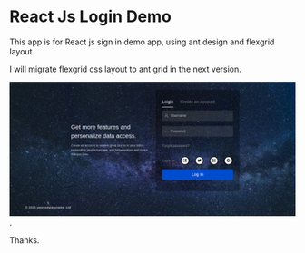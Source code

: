 # React Js Login Demo

This app is for React js sign in demo app, using ant design and flexgrid layout.

I will migrate flexgrid css layout to ant grid in the next version.

![Alt text](./screenshots/login_page.png?raw=true "React js login Page Design Preview").

Thanks.

